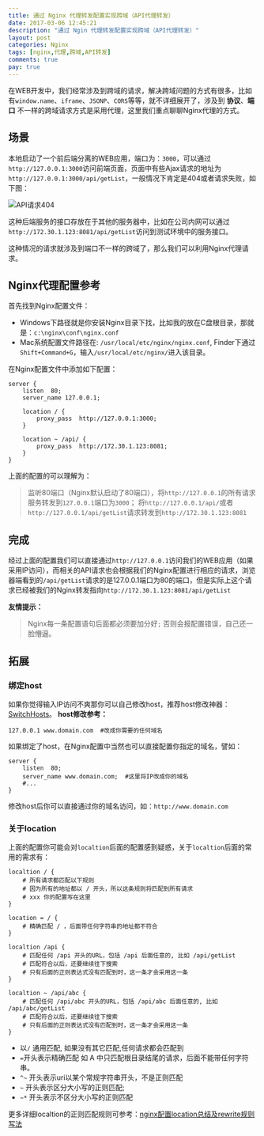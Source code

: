 ```yaml
---
title: 通过 Nginx 代理转发配置实现跨域（API代理转发）
date: 2017-03-06 12:45:21
description: "通过 Ngin 代理转发配置实现跨域（API代理转发）"
layout: post
categories: Nginx
tags: [nginx,代理,跨域,API转发]
comments: true
pay: true
---
```

在WEB开发中，我们经常涉及到跨域的请求，解决跨域问题的方式有很多，比如有`window.name`、`iframe`、`JSONP`、`CORS`等等，就不详细展开了，涉及到 **协议**、**端口** 不一样的跨域请求方式是采用代理，这里我们重点聊聊Nginx代理的方式。

## 场景

本地启动了一个前后端分离的WEB应用，端口为：`3000`，可以通过`http://127.0.0.1:3000`访问前端页面，页面中有些Ajax请求的地址为`http://127.0.0.1:3000/api/getList`，一般情况下肯定是404或者请求失败，如下图：

![API请求404][1]

这种后端服务的接口存放在于其他的服务器中，比如在公司内网可以通过`http://172.30.1.123:8081/api/getList`访问到测试环境中的服务接口。

这种情况的请求就涉及到端口不一样的跨域了，那么我们可以利用Nginx代理请求。

## Nginx代理配置参考
首先找到Nginx配置文件：

* Windows下路径就是你安装Nginx目录下找，比如我的放在C盘根目录，那就是：`c:\nginx\conf\nginx.conf`
* Mac系统配置文件路径在: `/usr/local/etc/nginx/nginx.conf`, Finder下通过`Shift+Command+G`，输入`/usr/local/etc/nginx/`进入该目录。

在Nginx配置文件中添加如下配置：

```nginx
server {
    listen  80;
    server_name 127.0.0.1;

    location / {
        proxy_pass  http://127.0.0.1:3000;
    }

    location ~ /api/ {
        proxy_pass  http://172.30.1.123:8081;
    }
}
```

上面的配置的可以理解为：

> 监听80端口（Nginx默认启动了80端口），将`http://127.0.0.1`的所有请求服务转发到`127.0.0.1`端口为`3000`；
> 将`http://127.0.0.1/api/`或者`http://127.0.0.1/api/getList`请求转发到`http://172.30.1.123:8081`

## 完成

经过上面的配置我们可以直接通过`http://127.0.0.1`访问我们的WEB应用（如果采用IP访问），而相关的API请求也会根据我们的Nginx配置进行相应的请求，浏览器端看到的`/api/getList`请求的是127.0.0.1端口为80的端口，但是实际上这个请求已经被我们的Nginx转发指向`http://172.30.1.123:8081/api/getList`

**友情提示：**

> Nginx每一条配置语句后面都必须要加分好`;`  否则会报配置错误，自己还一脸懵逼。

## 拓展

### 绑定host

如果你觉得输入IP访问不爽那你可以自己修改host，推荐host修改神器：[SwitchHosts][2]。
**host修改参考：**

```
127.0.0.1 www.domain.com  #改成你需要的任何域名
```

如果绑定了host，在Nginx配置中当然也可以直接配置你指定的域名，譬如：

```nginx
server {
    listen  80;
    server_name www.domain.com;  #这里将IP改成你的域名
    #...
}
```

修改host后你可以直接通过你的域名访问，如：`http://www.domain.com`

### 关于location

上面的配置你可能会对`localtion`后面的配置感到疑惑，关于`localtion`后面的常用的需求有：

```nginx
localtion / {
    # 所有请求都匹配以下规则
    # 因为所有的地址都以 / 开头，所以这条规则将匹配到所有请求
    # xxx 你的配置写在这里
}

location = / {
    # 精确匹配 / ，后面带任何字符串的地址都不符合
}

localtion /api {
    # 匹配任何 /api 开头的URL，包括 /api 后面任意的, 比如 /api/getList
    # 匹配符合以后，还要继续往下搜索
    # 只有后面的正则表达式没有匹配到时，这一条才会采用这一条
}

localtion ~ /api/abc {
    # 匹配任何 /api/abc 开头的URL，包括 /api/abc 后面任意的, 比如 /api/abc/getList
    # 匹配符合以后，还要继续往下搜索
    # 只有后面的正则表达式没有匹配到时，这一条才会采用这一条
}
```

* 以`/` 通用匹配, 如果没有其它匹配,任何请求都会匹配到
* `=`开头表示精确匹配
    如 A 中只匹配根目录结尾的请求，后面不能带任何字符串。
* `^~` 开头表示uri以某个常规字符串开头，不是正则匹配
* `~` 开头表示区分大小写的正则匹配;
* `~*` 开头表示不区分大小写的正则匹配

更多详细localtion的正则匹配规则可参考：[nginx配置location总结及rewrite规则写法][3]


  [1]: https://ww3.sinaimg.cn/large/006tNc79gy1fden48rih7j30j6084myh.jpg
  [2]: https://github.com/oldj/SwitchHosts
  [3]: https://segmentfault.com/a/1190000002797606
